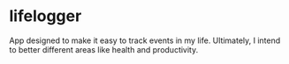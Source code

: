 # lifelogger
App designed to make it easy to track events in my life. Ultimately, I intend to better different areas like health and productivity.
